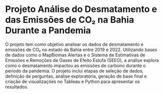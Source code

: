 # Projeto Análise do Desmatamento e das Emissões de CO₂ na Bahia Durante a Pandemia

O projeto tem como objetivo analisar os dados de desmatamento e emissões de CO₂ no estado da Bahia entre 2019 e 2022. Utilizando bases de dados como o MapBiomas Alertas e o Sistema de Estimativas de Emissões e Remoções de Gases de Efeito Estufa (SEEG), a análise explora como o desmatamento impactou as emissões de carbono durante o período da pandemia. O projeto inclui etapas de seleção de dados, definição de perguntas, análise exploratória, geração de base final e criação de visualizações no Tableau e Python para apresentar os resultados.
